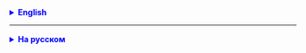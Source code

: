 <details style="margin-top: 16px">
  <summary style="cursor: pointer; color: blue;"><b>English</b></summary>

1. Create an anonymous class that implements `Comparator<String>`. Compare strings based on the number of vowel letters.
    - **Hint**: Use the `charAt()` method to iterate through each character in the string and count the vowels.

2. Using a lambda expression, implement a `Comparator<String>` that compares strings based on the number of consonant letters.
    - **Hint**: You can also use the `charAt()` method to count consonants.

3. **Predicates**: Create a predicate that checks whether an integer is a power of two.
    - **Hint**: A number is a power of two if `n & (n - 1) == 0` and `n > 0`.

4.

**Task**:  
You have a `Student` class with fields `name` (name), `age` (age), and `gpa` (grade point average). Your task is to write a program that can filter and sort a list of students based on various criteria.

**Subtasks**:

1. **Predicate**: Create a predicate that checks whether the student is of legal age (age 18 and above).
2. **Lambda Expression and Comparator**: Using a lambda expression, create a comparator that sorts the students based on their grade point average (GPA) in descending order.
3. **Final Task**: Create a method that takes an array of students and uses the predicate and comparator to:
    - Filter the list, leaving only students who are of legal age.
    - Sort the filtered list based on grade point average in descending order.

</details>

<hr>

<details style="margin-top: 16px">
  <summary style="cursor: pointer; color: blue;"><b>На русском</b></summary>

1. Создайте анонимный класс, реализующий `Comparator<String>`. Сравнивайте строки по количеству гласных букв.
   - **Подсказка**: Используйте метод `charAt()` для прохода по каждому символу строки и подсчета гласных.

2. Используя лямбда-выражение, реализуйте `Comparator<String>`, который сравнивает строки по количеству согласных букв.
   - **Подсказка**: Также можно использовать метод `charAt()` для подсчета согласных.

3. **Предикаты**: Создайте предикат, который проверяет, является ли целое число степенью двойки.
   - **Подсказка**: Число является степенью двойки, если `n & (n - 1) == 0` и `n > 0`.

4.

**Задача**:  
У вас есть класс `Student` с полями `name` (имя), `age` (возраст), и `gpa` (средний балл). Ваша задача — написать
программу, которая сможет фильтровать и сортировать список студентов по различным критериям.

**Подзадачи:**

1. **Предикат**: Создайте предикат, который проверяет, является ли студент совершеннолетним (возраст 18 и выше).
2. **Лямбда-выражение и Comparator**: Используя лямбда-выражение, создайте компаратор, который сортирует студентов по
   среднему баллу (GPA) в убывающем порядке.
3. **Итоговая задача**: Создайте метод, который принимает массив студентов и использует предикат и компаратор для:
   - Фильтрации списка, оставляя только совершеннолетних студентов.
   - Сортировки отфильтрованного списка по среднему баллу в убывающем порядке.


</details>
